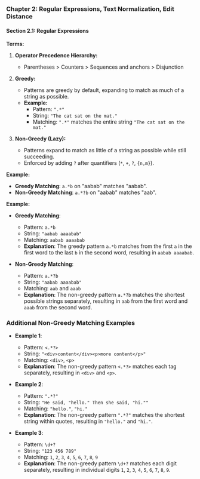 ### Chapter 2: Regular Expressions, Text Normalization, Edit Distance

#### Section 2.1: Regular Expressions

**Terms:**

1. **Operator Precedence Hierarchy:**
   - Parentheses > Counters > Sequences and anchors > Disjunction

2. **Greedy:**
   - Patterns are greedy by default, expanding to match as much of a string as possible.
   - **Example:**
     - Pattern: `".*"`
     - String: `"The cat sat on the mat."`
     - Matching: `".*"` matches the entire string `"The cat sat on the mat."`

3. **Non-Greedy (Lazy):**
   - Patterns expand to match as little of a string as possible while still succeeding.
   - Enforced by adding `?` after quantifiers (`*`, `+`, `?`, `{n,m}`).

**Example:**
- **Greedy Matching**: `a.*b` on "aabab" matches "aabab".
- **Non-Greedy Matching**: `a.*?b` on "aabab" matches "aab".

**Example:**
- **Greedy Matching**:
  - Pattern: `a.*b`
  - String: `"aabab aaaabab"`
  - Matching: `aabab aaaabab`
  - **Explanation**: The greedy pattern `a.*b` matches from the first `a` in the first word to the last `b` in the second word, resulting in `aabab aaaabab`.

- **Non-Greedy Matching**:
  - Pattern: `a.*?b`
  - String: `"aabab aaaabab"`
  - Matching: `aab` and `aaab`
  - **Explanation**: The non-greedy pattern `a.*?b` matches the shortest possible strings separately, resulting in `aab` from the first word and `aaab` from the second word.


### Additional Non-Greedy Matching Examples

- **Example 1**:
  - Pattern: `<.*?>`
  - String: `"<div>content</div><p>more content</p>"`
  - Matching: `<div>`, `<p>`
  - **Explanation**: The non-greedy pattern `<.*?>` matches each tag separately, resulting in `<div>` and `<p>`.

- **Example 2**:
  - Pattern: `".*?"`
  - String: `"He said, "hello." Then she said, "hi.""`
  - Matching: `"hello."`, `"hi."`
  - **Explanation**: The non-greedy pattern `".*?"` matches the shortest string within quotes, resulting in `"hello."` and `"hi."`.

- **Example 3**:
  - Pattern: `\d+?`
  - String: `"123 456 789"`
  - Matching: `1`, `2`, `3`, `4`, `5`, `6`, `7`, `8`, `9`
  - **Explanation**: The non-greedy pattern `\d+?` matches each digit separately, resulting in individual digits `1`, `2`, `3`, `4`, `5`, `6`, `7`, `8`, `9`.
```

